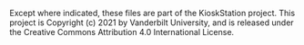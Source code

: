 Except where indicated, these files are part of the KioskStation project.
This project is Copyright (c) 2021 by Vanderbilt University, and is released
under the Creative Commons Attribution 4.0 International License.
